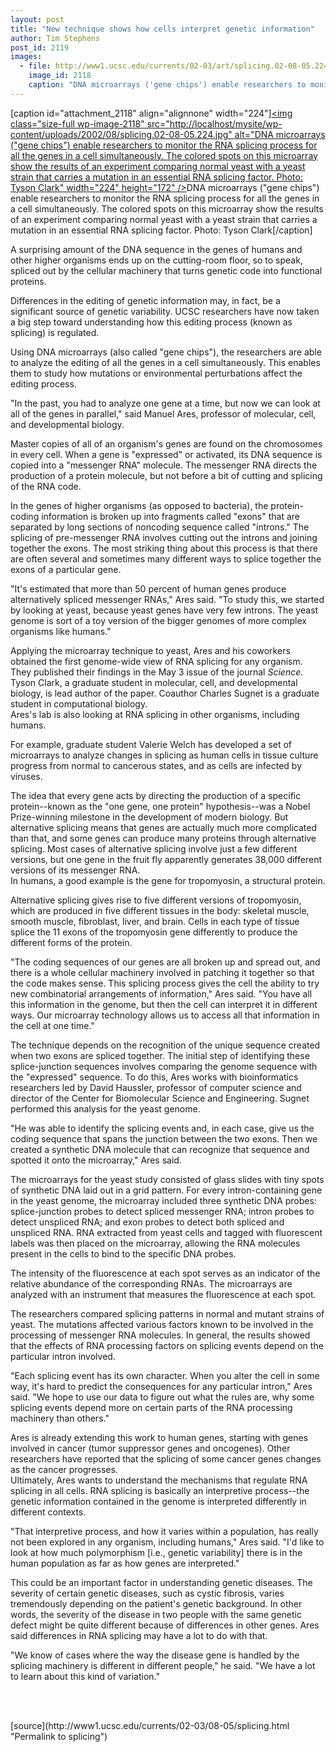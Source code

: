 ```yaml
---
layout: post
title: "New technique shows how cells interpret genetic information"
author: Tim Stephens
post_id: 2119
images:
  - file: http://www1.ucsc.edu/currents/02-03/art/splicing.02-08-05.224.jpg
    image_id: 2118
    caption: "DNA microarrays ('gene chips') enable researchers to monitor the RNA splicing process for all the genes in a cell simultaneously. The colored spots on this microarray show the results of an experiment comparing normal yeast with a yeast strain that carries a mutation in an essential RNA splicing factor. Photo: Tyson Clark"
---
```


[caption id="attachment_2118" align="alignnone" width="224"]<a href="http://localhost/mysite/wp-content/uploads/2002/08/splicing.02-08-05.224.jpg"><img class="size-full wp-image-2118" src="http://localhost/mysite/wp-content/uploads/2002/08/splicing.02-08-05.224.jpg" alt="DNA microarrays ("gene chips") enable researchers to monitor the RNA splicing process for all the genes in a cell simultaneously. The colored spots on this microarray show the results of an experiment comparing normal yeast with a yeast strain that carries a mutation in an essential RNA splicing factor. Photo: Tyson Clark" width="224" height="172" /></a>DNA microarrays ("gene chips") enable researchers to monitor the RNA splicing process for all the genes in a cell simultaneously. The colored spots on this microarray show the results of an experiment comparing normal yeast with a yeast strain that carries a mutation in an essential RNA splicing factor. Photo: Tyson Clark[/caption]
<p>
  A surprising amount of the DNA sequence in the genes of humans and other higher organisms ends up on the cutting-room floor, so to speak, spliced out by the cellular machinery that turns genetic code into functional proteins.
</p>
<p>
  Differences in the editing of genetic information may, in fact, be a significant source of genetic variability. UCSC researchers have now taken a big step toward understanding how this editing process (known as splicing) is regulated.<br>
</p>
<p>
  Using DNA microarrays (also called "gene chips"), the researchers are able to analyze the editing of all the genes in a cell simultaneously. This enables them to study how mutations or environmental perturbations affect the editing process.<br>
</p>
<p>
  "In the past, you had to analyze one gene at a time, but now we can look at all of the genes in parallel," said Manuel Ares, professor of molecular, cell, and developmental biology.<br>
</p>
<p>
  Master copies of all of an organism's genes are found on the chromosomes in every cell. When a gene is "expressed" or activated, its DNA sequence is copied into a "messenger RNA" molecule. The messenger RNA directs the production of a protein molecule, but not before a bit of cutting and splicing of the RNA code.<br>
</p>
<p>
  In the genes of higher organisms (as opposed to bacteria), the protein-coding information is broken up into fragments called "exons" that are separated by long sections of noncoding sequence called "introns." The splicing of pre-messenger RNA involves cutting out the introns and joining together the exons. The most striking thing about this process is that there are often several and sometimes many different ways to splice together the exons of a particular gene.<br>
</p>
<p>
  "It's estimated that more than 50 percent of human genes produce alternatively spliced messenger RNAs," Ares said. "To study this, we started by looking at yeast, because yeast genes have very few introns. The yeast genome is sort of a toy version of the bigger genomes of more complex organisms like humans."<br>
</p>
<p>
  Applying the microarray technique to yeast, Ares and his coworkers obtained the first genome-wide view of RNA splicing for any organism. They published their findings in the May 3 issue of the journal <i>Science.</i> Tyson Clark, a graduate student in molecular, cell, and developmental biology, is lead author of the paper. Coauthor Charles Sugnet is a graduate student in computational biology.<br>
  Ares's lab is also looking at RNA splicing in other organisms, including humans.
</p>
<p>
  For example, graduate student Valerie Welch has developed a set of microarrays to analyze changes in splicing as human cells in tissue culture progress from normal to cancerous states, and as cells are infected by viruses.<br>
</p>
<p>
  The idea that every gene acts by directing the production of a specific protein--known as the "one gene, one protein" hypothesis--was a Nobel Prize-winning milestone in the development of modern biology. But alternative splicing means that genes are actually much more complicated than that, and some genes can produce many proteins through alternative splicing. Most cases of alternative splicing involve just a few different versions, but one gene in the fruit fly apparently generates 38,000 different versions of its messenger RNA.<br>
  In humans, a good example is the gene for tropomyosin, a structural protein.
</p>
<p>
  Alternative splicing gives rise to five different versions of tropomyosin, which are produced in five different tissues in the body: skeletal muscle, smooth muscle, fibroblast, liver, and brain. Cells in each type of tissue splice the 11 exons of the tropomyosin gene differently to produce the different forms of the protein.<br>
</p>
<p>
  "The coding sequences of our genes are all broken up and spread out, and there is a whole cellular machinery involved in patching it together so that the code makes sense. This splicing process gives the cell the ability to try new combinatorial arrangements of information," Ares said. "You have all this information in the genome, but then the cell can interpret it in different ways. Our microarray technology allows us to access all that information in the cell at one time."<br>
</p>
<p>
  The technique depends on the recognition of the unique sequence created when two exons are spliced together. The initial step of identifying these splice-junction sequences involves comparing the genome sequence with the "expressed" sequence. To do this, Ares works with bioinformatics researchers led by David Haussler, professor of computer science and director of the Center for Biomolecular Science and Engineering. Sugnet performed this analysis for the yeast genome.<br>
</p>
<p>
  "He was able to identify the splicing events and, in each case, give us the coding sequence that spans the junction between the two exons. Then we created a synthetic DNA molecule that can recognize that sequence and spotted it onto the microarray," Ares said.<br>
</p>
<p>
  The microarrays for the yeast study consisted of glass slides with tiny spots of synthetic DNA laid out in a grid pattern. For every intron-containing gene in the yeast genome, the microarray included three synthetic DNA probes: splice-junction probes to detect spliced messenger RNA; intron probes to detect unspliced RNA; and exon probes to detect both spliced and unspliced RNA. RNA extracted from yeast cells and tagged with fluorescent labels was then placed on the microarray, allowing the RNA molecules present in the cells to bind to the specific DNA probes.<br>
</p>
<p>
  The intensity of the fluorescence at each spot serves as an indicator of the relative abundance of the corresponding RNAs. The microarrays are analyzed with an instrument that measures the fluorescence at each spot.<br>
</p>
<p>
  The researchers compared splicing patterns in normal and mutant strains of yeast. The mutations affected various factors known to be involved in the processing of messenger RNA molecules. In general, the results showed that the effects of RNA processing factors on splicing events depend on the particular intron involved.<br>
</p>
<p>
  "Each splicing event has its own character. When you alter the cell in some way, it's hard to predict the consequences for any particular intron," Ares said. "We hope to use our data to figure out what the rules are, why some splicing events depend more on certain parts of the RNA processing machinery than others."<br>
</p>
<p>
  Ares is already extending this work to human genes, starting with genes involved in cancer (tumor suppressor genes and oncogenes). Other researchers have reported that the splicing of some cancer genes changes as the cancer progresses.<br>
  Ultimately, Ares wants to understand the mechanisms that regulate RNA splicing in all cells. RNA splicing is basically an interpretive process--the genetic information contained in the genome is interpreted differently in different contexts.<br>
</p>
<p>
  "That interpretive process, and how it varies within a population, has really not been explored in any organism, including humans," Ares said. "I'd like to look at how much polymorphism [i.e., genetic variability] there is in the human population as far as how genes are interpreted."<br>
</p>
<p>
  This could be an important factor in understanding genetic diseases. The severity of certain genetic diseases, such as cystic fibrosis, varies tremendously depending on the patient's genetic background. In other words, the severity of the disease in two people with the same genetic defect might be quite different because of differences in other genes. Ares said differences in RNA splicing may have a lot to do with that.<br>
</p>
<p>
  "We know of cases where the way the disease gene is handled by the splicing machinery is different in different people," he said. "We have a lot to learn about this kind of variation."<br>
</p>
<p>
  <br>
  <br>

</p>
<p>

</p>
[source](http://www1.ucsc.edu/currents/02-03/08-05/splicing.html "Permalink to splicing")
